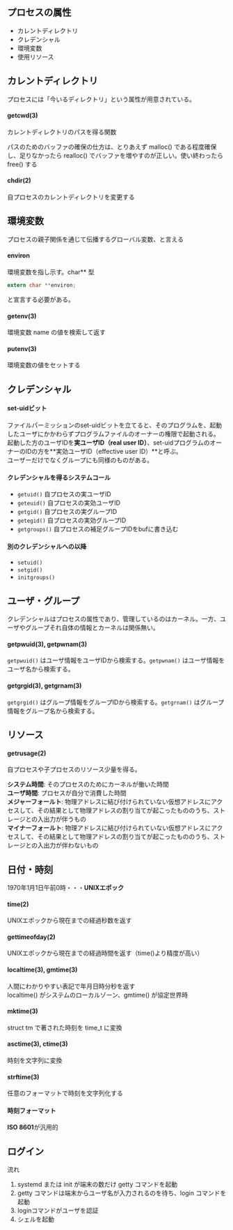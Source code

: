 ## プロセスの属性

- カレントディレクトリ
- クレデンシャル
- 環境変数
- 使用リソース

## カレントディレクトリ

プロセスには「今いるディレクトリ」という属性が用意されている。

#### getcwd(3)

カレントディレクトリのパスを得る関数

パスのためのバッファの確保の仕方は、とりあえず malloc() である程度確保し、足りなかったら realloc() でバッファを増やすのが正しい。使い終わったら free() する

#### chdir(2)

自プロセスのカレントディレクトリを変更する

## 環境変数

プロセスの親子関係を通じて伝播するグローバル変数、と言える

#### environ

環境変数を指し示す。char** 型

```c
extern char **environ;
```

と宣言する必要がある。

#### getenv(3)

環境変数 name の値を検索して返す

#### putenv(3)

環境変数の値をセットする

## クレデンシャル

#### set-uidビット

ファイルパーミッションのset-uidビットを立てると、そのプログラムを、起動したユーザにかかわらずプログラムファイルのオーナーの権限で起動される。  
起動した方のユーザIDを**実ユーザID（real user ID）**、set-uidプログラムのオーナーのIDの方を**実効ユーザID（effective user ID）**と呼ぶ。  
ユーザーだけでなくグループにも同様のものがある。

#### クレデンシャルを得るシステムコール

- `getuid()` 自プロセスの実ユーザID
- `geteuid()` 自プロセスの実効ユーザID
- `getgid()` 自プロセスの実グループID
- `getegid()` 自プロセスの実効グループID
- `getgroups()` 自プロセスの補足グループIDをbufに書き込む

#### 別のクレデンシャルへの以降

- `setuid()`
- `setgid()`
- `initgroups()`

## ユーザ・グループ

クレデンシャルはプロセスの属性であり、管理しているのはカーネル。一方、ユーザやグループそれ自体の情報とカーネルは関係無い。

#### getpwuid(3), getpwnam(3)

`getpwuid()` はユーザ情報をユーザIDから検索する。`getpwnam()` はユーザ情報をユーザ名から検索する。

#### getgrgid(3), getgrnam(3)

`getgrgid()` はグループ情報をグループIDから検索する。`getgrnam()` はグループ情報をグループ名から検索する。

## リソース

#### getrusage(2)

自プロセスや子プロセスのリソース少量を得る。

**システム時間**: そのプロセスのためにカーネルが働いた時間  
**ユーザ時間**: プロセスが自分で消費した時間  
**メジャーフォールト**: 物理アドレスに結び付けられていない仮想アドレスにアクセスして、その結果として物理アドレスの割り当てが起こったもののうち、ストレージとの入出力が伴うもの  
**マイナーフォールト**: 物理アドレスに結び付けられていない仮想アドレスにアクセスして、その結果として物理アドレスの割り当てが起こったもののうち、ストレージとの入出力が伴わないもの

## 日付・時刻

1970年1月1日午前0時・・・**UNIXエポック**

#### time(2)

UNIXエポックから現在までの経過秒数を返す

#### gettimeofday(2)

UNIXエポックから現在までの経過時間を返す（time()より精度が高い）

#### localtime(3), gmtime(3)

人間にわかりやすい表記で年月日時分秒を返す  
localtime() がシステムのローカルゾーン、gmtime() が協定世界時

#### mktime(3)

struct tm で著された時刻を time_t に変換

#### asctime(3), ctime(3)

時刻を文字列に変換

#### strftime(3)

任意のフォーマットで時刻を文字列化する

#### 時刻フォーマット

**ISO 8601**が汎用的

## ログイン

流れ

1. systemd または init が端末の数だけ getty コマンドを起動
2. getty コマンドは端末からユーザ名が入力されるのを待ち、login コマンドを起動
3. loginコマンドがユーザを認証
4. シェルを起動